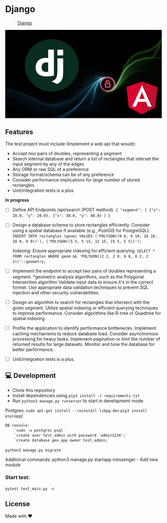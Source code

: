 # Django

> [Django](https://docs.djangoproject.com/en/5.0/)



![Image alt](https://github.com/MaksymRobota/GeoSegmentIntersect/blob/main/intro.webp)
## Features


The test project must include (Implement a web api that would):
- Accept two pairs of doubles, representing a segment
- Search internal database and return a list of rectangles that interset the input segment by any of the edges
- Any ORM or raw SQL of a preference
- Storage format/schema can be of any preference
- Consider performance implications for large number of stored rectangles
- Unit/integration tests is a plus

**In progress**

- [ ] Define API Endpoints /api/search (POST method).
    `{
      "segment": [
        {"x": 10.0, "y": 20.0},
        {"x": 30.0, "y": 40.0}
      ]
    }`
- [ ] Design a database schema to store rectangles efficiently.
  Consider using a spatial database if available (e.g., PostGIS for PostgreSQL).
    `INSERT INTO rectangles (geom) VALUES
      ('POLYGON((0 0, 0 10, 10 10, 10 0, 0 0))'),
      ('POLYGON((5 5, 5 15, 15 15, 15 5, 5 5))');`

  Indexing: Ensure appropriate indexing for efficient querying.
    `SELECT * FROM rectangles
    WHERE geom && 'POLYGON((2 2, 2 8, 8 8, 8 2, 2 2))'::geometry;`
- [ ] Implement the endpoint to accept two pairs of doubles representing a segment.
    *geometric analysis algorithms, such as the Polygonal Intersection algorithm
  Validate input data to ensure it's in the correct format.
  Use appropriate data validation techniques to prevent SQL injection and other security vulnerabilities.
- [ ] Design an algorithm to search for rectangles that intersect with the given segment.
  Utilize spatial indexing or efficient querying techniques to improve performance.
  Consider algorithms like R-tree or Quadtree for spatial indexing.
- [ ] Profile the application to identify performance bottlenecks.
  Implement caching mechanisms to reduce database load.
  Consider asynchronous processing for heavy tasks.
  Implement pagination or limit the number of returned results for large datasets.
  Monitor and tune the database for better performance.
- [ ] Unit/integration tests is a plus.

## 💻 Development

- Clone this repository
- Install dependencies using `pip3 install -r requirements.txt`
- Run `python3 manage.py runserver` to start in development mode

Postgres:
`sudo apt-get install --reinstall libpq-dev`
`pip3 install psycopg2`

    DB console:
        `sudo -u postgres psql`
        `create user test_admin with password 'admin1234';`
        `create database geo_app owner test_admin;`

    python3 manage.py migrate

Additional commands:
python3 manage.py startapp messenger - Add new module


###  Start test:
  `pytest test_main.py -s`

## License

Made with ❤️